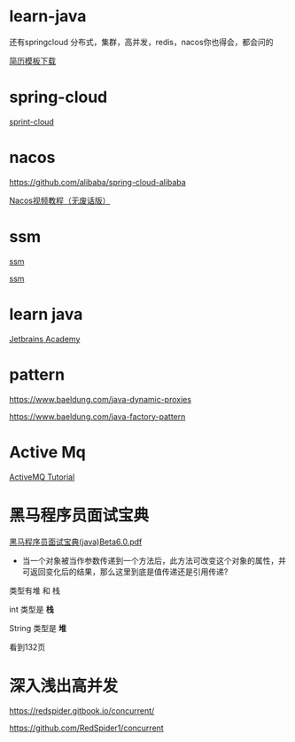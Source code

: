 # learn-java

还有springcloud   分布式，集群，高并发，redis，nacos你也得会，都会问的

[简历模板下载](https://www.jianlixiazai.cn/)

# spring-cloud
[sprint-cloud](https://www.javainuse.com/spring/springcloud)

# nacos

https://github.com/alibaba/spring-cloud-alibaba

[Nacos视频教程（无废话版）](https://www.bilibili.com/video/BV1WZ4y1w7ww/)

# ssm

[ssm](https://github.com/liyifeng1994/ssm)

[ssm](https://sampig.github.io/tutorial/2019/07/24/practice-spring-ssm)

# learn java

[Jetbrains Academy](https://hyperskill.org/tracks?category=2)

# pattern

https://www.baeldung.com/java-dynamic-proxies

https://www.baeldung.com/java-factory-pattern

# Active Mq

[ActiveMQ Tutorial](https://www.youtube.com/watch?v=zbgxzdzWyuk&list=PLmCsXDGbJHdgt5mskUPyhtBHQvQsRoJWj&index=4)

# 黑马程序员面试宝典

[黑马程序员面试宝典(java)Beta6.0.pdf](https://drive.internxt.com/sh/file/3ade3edc-fc76-4f51-ae3a-2b2165ad2d89/1e5a4726a16fecf889cea8d65f2006ff3f21f38543d7dbf35d9b5a16a8d57d0f)

* 当一个对象被当作参数传递到一个方法后，此方法可改变这个对象的属性，并可返回变化后的结果，那么这里到底是值传递还是引用传递?

类型有堆 和 栈

int 类型是 **栈**

String 类型是 **堆**

看到132页

# 深入浅出高并发

https://redspider.gitbook.io/concurrent/

https://github.com/RedSpider1/concurrent
#
